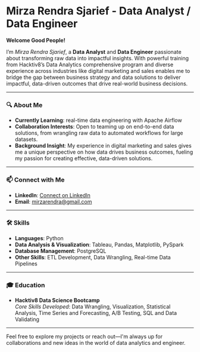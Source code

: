 # **Mirza Rendra Sjarief - Data Analyst / Data Engineer**

  **Welcome Good People!**
  
I’m *Mirza Rendra Sjarief*, a **Data Analyst** and **Data Engineer** passionate about transforming raw data into impactful insights. With powerful training from Hacktiv8’s Data Analytics comprehensive program and diverse experience across industries like digital marketing and sales enables me to bridge the gap between business strategy and data solutions to deliver impactful, data-driven outcomes that drive real-world business decisions.

---

### 🔍 **About Me**
-  **Currently Learning**: real-time data engineering with Apache Airflow
-  **Collaboration Interests**: Open to teaming up on end-to-end data solutions, from wrangling raw data to automated workflows for large datasets.
-  **Background Insight**: My experience in digital marketing and sales gives me a unique perspective on how data drives business outcomes, fueling my passion for creating effective, data-driven solutions.
---
### 📫 **Connect with Me**
- **LinkedIn**: [Connect on LinkedIn](www.linkedin.com/in/mirza-rendra-sjarief-839b90166/)
- **Email**: mirzarendra@gmail.com
---
###  🛠 **Skills**
- **Languages**: Python  
- **Data Analysis & Visualization**: Tableau, Pandas, Matplotlib, PySpark 
- **Database Management**: PostgreSQL  
- **Other Skills**: ETL Development, Data Wrangling, Real-time Data Pipelines
---
### 🎓 **Education**
- **Hacktiv8 Data Science Bootcamp**  
  *Core Skills Developed*: Data Wrangling, Visualization, Statistical Analysis, Time Series and Forecasting, A/B Testing, SQL and Data Validating
---
Feel free to explore my projects or reach out—I'm always up for collaborations and new ideas in the world of data analytics and engineer.
